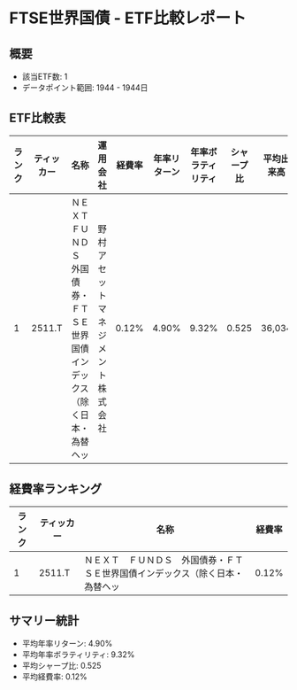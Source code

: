 # FTSE世界国債 - ETF比較レポート

## 概要
- 該当ETF数: 1
- データポイント範囲: 1944 - 1944日

## ETF比較表
| ランク | ティッカー | 名称 | 運用会社 | 経費率 | 年率リターン | 年率ボラティリティ | シャープ比 | 平均出来高 |
| --- | --- | --- | --- | --- | --- | --- | --- | --- |
| 1 | 2511.T | ＮＥＸＴ　ＦＵＮＤＳ　外国債券・ＦＴＳＥ世界国債インデックス（除く日本・為替ヘッ | 野村アセットマネジメント株式会社 | 0.12% | 4.90% | 9.32% | 0.525 | 36,034 |

## 経費率ランキング
| ランク | ティッカー | 名称 | 経費率 |
| --- | --- | --- | --- |
| 1 | 2511.T | ＮＥＸＴ　ＦＵＮＤＳ　外国債券・ＦＴＳＥ世界国債インデックス（除く日本・為替ヘッ | 0.12% |

## サマリー統計
- 平均年率リターン: 4.90%
- 平均年率ボラティリティ: 9.32%
- 平均シャープ比: 0.525
- 平均経費率: 0.12%

